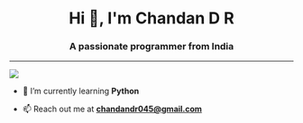 <h1 align="center">Hi 👋, I'm Chandan D R</h1>
<h3 align="center">A passionate programmer from India</h3>

---
[![](https://visitcount.itsvg.in/api?id=Chandan-dr&icon=0&color=0)](https://visitcount.itsvg.in)

- 🌱 I’m currently learning **Python**

- 📫 Reach out me at **chandandr045@gmail.com**

